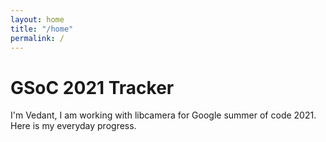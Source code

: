 ```yaml
---
layout: home
title: "/home"
permalink: /
---
```


# GSoC 2021 Tracker

I'm Vedant, I am working with libcamera for Google summer of code 2021. Here is my everyday progress.